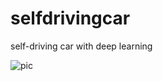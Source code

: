 # selfdrivingcar
self-driving car with deep learning

![pic](https://github.com/mehmetkesik/selfdrivingcar/edit/master/asset/pic.png)
